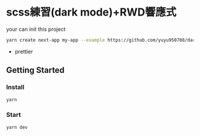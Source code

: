 # scss練習(dark mode)+RWD響應式

your can init this project

```bash
yarn create next-app my-app --example https://github.com/yuyu950708/dark-theme-rwd#scss-mui-init
```

- prettier

## Getting Started

### Install
```bash
yarn
```

### Start
```bash
yarn dev
```
